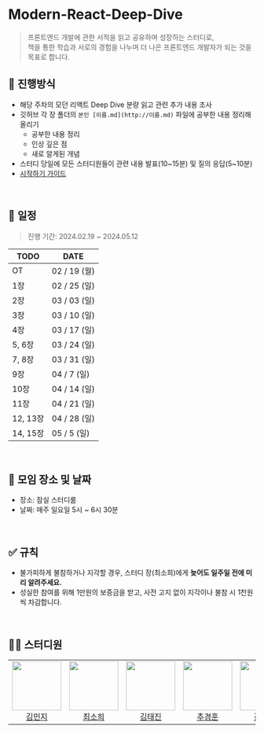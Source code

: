 # Modern-React-Deep-Dive

> 프론트엔드 개발에 관한 서적을 읽고 공유하며 성장하는 스터디로, <br/>
책을 통한 학습과 서로의 경험을 나누며 더 나은 프론트엔드 개발자가 되는 것을 목표로 합니다.


## 💫 진행방식

- 해당 주차의 모던 리액트 Deep Dive 분량 읽고 관련 추가 내용 조사
- 깃허브 각 장 폴더의 `본인 [이름.md](http://이름.md)` 파일에 공부한 내용 정리해 올리기
  - 공부한 내용 정리
  - 인상 깊은 점
  - 새로 알게된 개념
- 스터디 당일에 모든 스터디원들이 관련 내용 발표(10~15분) 및 질의 응답(5~10분) 
- [시작하기 가이드](https://hexagonal-protocol-50e.notion.site/aaa2607a601647278e763141a4010a51?pvs=4)

<br />

## 📅 일정

> 진행 기간: 2024.02.19 ~ 2024.05.12

| TODO     | DATE         |
| -------- | ------------ |
| OT       | 02 / 19 (월) |
| 1장      | 02 / 25 (일) |
| 2장      | 03 / 03 (일) |
| 3장      | 03 / 10 (일) |
| 4장      | 03 / 17 (일) |
| 5, 6장   | 03 / 24 (일) |
| 7, 8장   | 03 / 31 (일) |
| 9장      | 04 / 7 (일)  |
| 10장     | 04 / 14 (일) |
| 11장     | 04 / 21 (일) |
| 12, 13장 | 04 / 28 (일) |
| 14, 15장 | 05 / 5 (일)  |

<br />

## 📌 모임 장소 및 날짜

- 장소: 잠실 스터디룸 
- 날짜: 매주 일요일 5시 ~ 6시 30분

<br />

## ✅ 규칙

- 불가피하게 불참하거나 지각할 경우, 스터디 장(최소희)에게 **늦어도 일주일 전에 미리 알려주세요.**
- 성실한 참여를 위해 1만원의 보증금을 받고, 사전 고지 없이 지각이나 불참 시 1천원씩 차감합니다.

<br />

## 🧑‍💻 스터디원

<table>
  <tr height="120px">
    <td align="center">
      <a href="https://github.com/minjidev"><img height="100px" width="100px" src="https://avatars.githubusercontent.com/u/68722909?v=4"/></a>
      <br />
      <a href="https://github.com/minjidev">김민지</a>
    </td>
    <td align="center">
      <a href="https://github.com/huisso97"><img height="100px" width="100px" src="https://github.com/huisso97.png""/></a>
      <br />
      <a href="https://github.com/huisso97">최소희</a>
    </td>
    <td align="center">
      <a href="https://github.com/taejin-k"><img height="100px" width="100px" src="https://github.com/taejin-k.png""/></a>
      <br />
      <a href="https://github.com/taejin-k">김태진</a>
    </td>
     <td align="center">
      <a href="https://github.com/chuhoon"><img height="100px" width="100px" src="https://github.com/chuhoon.png""/></a>
      <br />
      <a href="https://github.com/chuhoon">추경훈</a>
    </td>
     <td align="center">
      <a href="https://github.com/headring"><img height="100px" width="100px" src="https://github.com/headring.png""/></a>
      <br />
      <a href="https://github.com/headring">김상현</a>
    </td>
     <td align="center">
      <a href="https://github.com/hansejun"><img height="100px" width="100px" src="https://github.com/hansejun.png""/></a>
      <br />
      <a href="https://github.com/hansejun">한세준</a>
    </td>
  </tr>
</table>
